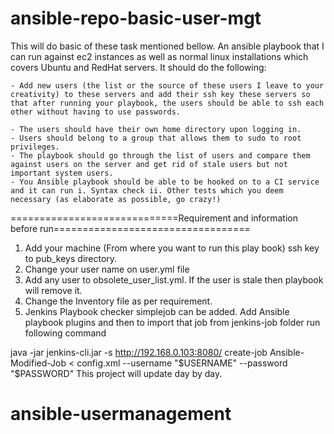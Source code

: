 # ansible-repo-basic-user-mgt

This will do basic of these task mentioned bellow. An ansible playbook that I can run against ec2 instances as well as normal linux installations which covers Ubuntu and RedHat servers. It should do the following: 

    - Add new users (the list or the source of these users I leave to your creativity) to these servers and add their ssh key these servers so that after running your playbook, the users should be able to ssh each other without having to use passwords.
 
    - The users should have their own home directory upon logging in.
    - Users should belong to a group that allows them to sudo to root privileges. 
    - The playbook should go through the list of users and compare them against users on the server and get rid of stale users but not important system users.
    - You Ansible playbook should be able to be hooked on to a CI service and it can run i. Syntax check ii. Other tests which you deem necessary (as elaborate as possible, go crazy!) 

=============================Requirement and information before run==================================
1. Add your machine (From where you want to run this play book) ssh key to pub_keys directory.
2. Change your user name on user.yml file
3. Add any user to obsolete_user_list.yml. If the user is stale then playbook will remove it.
4. Change the Inventory file as per requirement.
5. Jenkins Playbook checker simplejob can be added. Add Ansible playbook plugins and then to import that job from jenkins-job folder run following command

java -jar jenkins-cli.jar -s http://192.168.0.103:8080/ create-job Ansible-Modified-Job < config.xml --username "$USERNAME" --password "$PASSWORD" 
This project will update day by day.

# ansible-usermanagement

